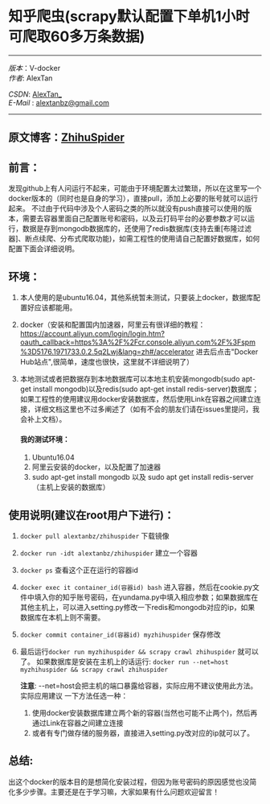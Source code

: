 # 知乎爬虫(scrapy默认配置下单机1小时可爬取60多万条数据)  
***
*版本*：V-docker  
*作者*: AlexTan  

*CSDN*: [AlexTan_](http://blog.csdn.net/alextan_)  
*E-Mail* : <alextanbz@gmail.com>  
***

## 原文博客：[ZhihuSpider](http://blog.csdn.net/AlexTan_/article/details/77057068)



## 前言：
发现github上有人问运行不起来，可能由于环境配置太过繁琐，所以在这里写一个docker版本的（同时也是自身的学习），直接pull，添加上必要的账号就可以运行起来。 不过由于代码中涉及个人密码之类的所以就没有push直接可以使用的版本，需要去容器里面自己配置账号和密码，以及云打码平台的必要参数才可以运行，数据是存到mongodb数据库的，还使用了redis数据库(支持去重[布隆过滤器]、断点续爬、分布式爬取功能)，如需工程性的使用请自己配置好数据库，如何配置下面会详细说明。



## 环境：

1. 本人使用的是ubuntu16.04，其他系统暂未测试，只要装上docker，数据库配置好应该都能用。

2. docker（安装和配置国内加速器，阿里云有很详细的教程：<https://account.aliyun.com/login/login.htm?oauth_callback=https%3A%2F%2Fcr.console.aliyun.com%2F%3Fspm%3D5176.1971733.0.2.5q2Lwj&lang=zh#/accelerator>  进去后点击"Docker Hub站点",很简单，速度也很快，这里就不详细说明了）

3. 本地测试或者把数据存到本地数据库可以本地主机安装mongodb(sudo apt-get install mongodb)以及redis(sudo apt-get install redis-server)数据库；如果工程性的使用建议用docker安装数据库，然后使用Link在容器之间建立连接，详细文档这里也不过多阐述了（如有不会的朋友们请在issues里提问，我会补上文档）。

   #### 我的测试环境：

   1. Ubuntu16.04
   2. 阿里云安装的docker，以及配置了加速器
   3. sudo apt-get install mongodb 以及 sudo apt get install redis-server（主机上安装的数据库）



## 使用说明(建议在root用户下进行)：

1.  `docker pull alextanbz/zhihuspider`  下载镜像

2.  `docker run -idt alextanbz/zhihuspider` 建立一个容器

3. `docker ps`  查看这个正在运行的容器id

4. `docker exec it container_id(容器id) bash` 进入容器，然后在cookie.py文件中填入你的知乎账号密码，在yundama.py中填入相应参数；如果数据库在其他主机上，可以进入setting.py修改一下redis和mongodb对应的ip，如果数据库在本机上则不需要。

5. `docker commit container_id(容器id) myzhihuspider` 保存修改

6. 最后运行`docker run myzhihuspider && scrapy crawl zhihuspider` 就可以了。 如果数据库是安装在主机上的话运行: `docker run --net=host  myzhihuspider && scrapy crawl zhihuspider` 

   **注意**: --net=host会把主机的端口暴露给容器，实际应用不建议使用此方法。实际应用建议 一下方法任选一种： 

   1. 使用docker安装数据库建立两个新的容器(当然也可能不止两个)，然后再通过Link在容器之间建立连接
   2. 或者有专门做存储的服务器，直接进入setting.py改对应的ip就可以了。


## 总结:

出这个docker的版本目的是想简化安装过程，但因为账号密码的原因感觉也没简化多少步骤。主要还是在于学习嘛，大家如果有什么问题欢迎留言！
